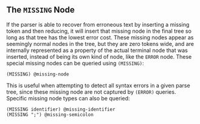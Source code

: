 ## The `MISSING` Node

If the parser is able to recover from erroneous text by inserting a missing
token and then reducing, it will insert that missing node in the final tree so
long as that tree has the lowest error cost. These missing nodes appear as
seemingly normal nodes in the tree, but they are zero tokens wide, and are
internally represented as a property of the actual terminal node that was
inserted, instead of being its own kind of node, like the `ERROR` node. These
special missing nodes can be queried using `(MISSING)`:

```query
(MISSING) @missing-node
```

This is useful when attempting to detect all syntax errors in a given parse
tree, since these missing node are not captured by `(ERROR)` queries. Specific
missing node types can also be queried:

```query
(MISSING identifier) @missing-identifier
(MISSING ";") @missing-semicolon
```
